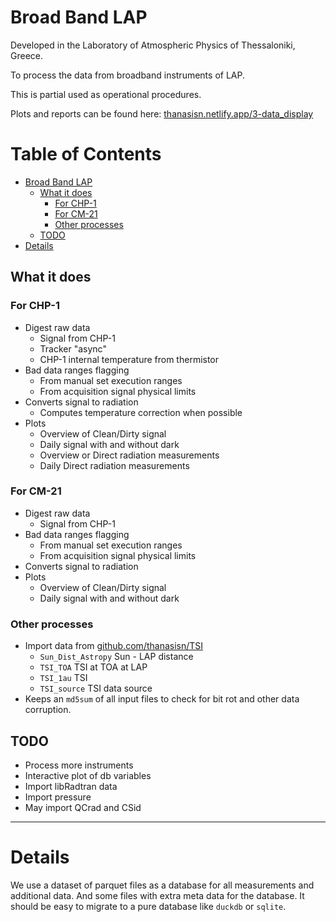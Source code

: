 
# Broad Band LAP

Developed in the Laboratory of Atmospheric Physics of Thessaloniki, Greece.

To process the data from broadband instruments of LAP.

This is partial used as operational procedures.

Plots and reports can be found here: [thanasisn.netlify.app/3-data_display](https://thanasisn.netlify.app/3-data_display)


Table of Contents
=================

* [Broad Band LAP](#broad-band-lap)
   * [What it does](#what-it-does)
      * [For CHP-1](#for-chp-1)
      * [For CM-21](#for-cm-21)
      * [Other processes](#other-processes)
   * [TODO](#todo)
* [Details](#details)

<!-- Created by https://github.com/ekalinin/github-markdown-toc -->


## What it does


### For CHP-1

- Digest raw data
  - Signal from CHP-1
  - Tracker "async" 
  - CHP-1 internal temperature from thermistor
- Bad data ranges flagging
  - From manual set execution ranges
  - From acquisition signal physical limits
- Converts signal to radiation
  - Computes temperature correction when possible
- Plots
  - Overview of Clean/Dirty signal
  - Daily signal with and without dark
  - Overview or Direct radiation measurements
  - Daily Direct radiation measurements


### For CM-21

- Digest raw data
  - Signal from CHP-1
- Bad data ranges flagging
  - From manual set execution ranges
  - From acquisition signal physical limits
- Converts signal to radiation
- Plots
  - Overview of Clean/Dirty signal
  - Daily signal with and without dark


### Other processes

- Import data from [github.com/thanasisn/TSI](https://github.com/thanasisn/TSI)
  - `Sun_Dist_Astropy` Sun - LAP distance
  - `TSI_TOA`          TSI at TOA at LAP
  - `TSI_1au`          TSI 
  - `TSI_source`       TSI data source
- Keeps an `md5sum` of all input files to check for bit rot and other data corruption.



## TODO

- Process more instruments
- Interactive plot of db variables
- Import libRadtran data
- Import pressure
- May import QCrad and CSid

----------------------

# Details

We use a dataset of parquet files as a database for all measurements and additional data.
And some files with extra meta data for the database.
It should be easy to migrate to a pure database like `duckdb` or `sqlite`.


